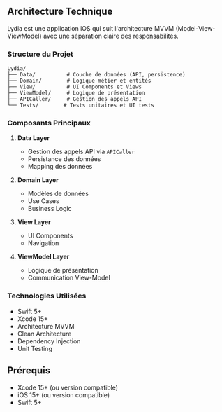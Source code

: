 ## Architecture Technique

Lydia est une application iOS qui suit l'architecture MVVM (Model-View-ViewModel) avec une séparation claire des responsabilités.

### Structure du Projet

```
Lydia/
├── Data/          # Couche de données (API, persistence)
├── Domain/        # Logique métier et entités
├── View/          # UI Components et Views
├── ViewModel/     # Logique de présentation
├── APICaller/     # Gestion des appels API
└── Tests/        # Tests unitaires et UI tests
```

### Composants Principaux

1. **Data Layer**
   - Gestion des appels API via `APICaller`
   - Persistance des données
   - Mapping des données

2. **Domain Layer**
   - Modèles de données
   - Use Cases
   - Business Logic

3. **View Layer**
   - UI Components
   - Navigation

4. **ViewModel Layer**
   - Logique de présentation
   - Communication View-Model

### Technologies Utilisées

- Swift 5+
- Xcode 15+
- Architecture MVVM
- Clean Architecture
- Dependency Injection
- Unit Testing

## Prérequis

- Xcode 15+ (ou version compatible)
- iOS 15+ (ou version compatible)
- Swift 5+
